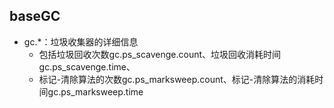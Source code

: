 ## baseGC
- gc.*：垃圾收集器的详细信息
  - 包括垃圾回收次数gc.ps_scavenge.count、垃圾回收消耗时间gc.ps_scavenge.time、
  - 标记-清除算法的次数gc.ps_marksweep.count、标记-清除算法的消耗时间gc.ps_marksweep.time
